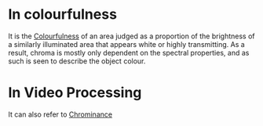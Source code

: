 # In colourfulness
It is the [Colourfulness](colourfulness.md) of an area judged as a proportion of the brightness of a similarly illuminated area that appears white or highly transmitting. As a result, chroma is mostly only dependent on the spectral properties, and as such is seen to describe the object colour.

# In Video Processing
It can also refer to [Chrominance](Chrominance.md)